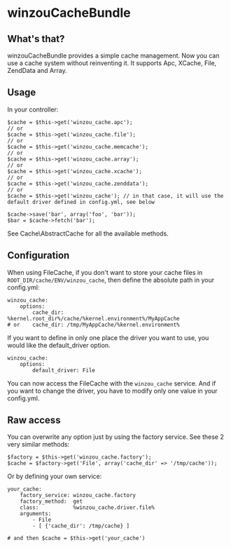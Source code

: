 winzouCacheBundle
============

What's that?
--------------
winzouCacheBundle provides a simple cache management. Now you can use a cache system without reinventing it.
It supports Apc, XCache, File, ZendData and Array.

Usage
-----
In your controller:

    $cache = $this->get('winzou_cache.apc');
    // or
    $cache = $this->get('winzou_cache.file');
    // or
    $cache = $this->get('winzou_cache.memcache');
    // or
    $cache = $this->get('winzou_cache.array');
    // or
    $cache = $this->get('winzou_cache.xcache');
    // or
    $cache = $this->get('winzou_cache.zenddata');
    // or
    $cache = $this->get('winzou_cache'); // in that case, it will use the default driver defined in config.yml, see below

    $cache->save('bar', array('foo', 'bar'));
    $bar = $cache->fetch('bar');

See Cache\AbstractCache for all the available methods.

Configuration
-------------
When using FileCache, if you don't want to store your cache files in `ROOT_DIR/cache/ENV/winzou_cache`, then define the absolute path in your config.yml:

    winzou_cache:
        options:
            cache_dir: %kernel.root_dir%/cache/%kernel.environment%/MyAppCache
    # or    cache_dir: /tmp/MyAppCache/%kernel.environment%

If you want to define in only one place the driver you want to use, you would like the default_driver option.

    winzou_cache:
        options:
            default_driver: File

You can now access the FileCache with the `winzou_cache` service. And if you want to change the driver, you have to modify only one value in your config.yml.

Raw access
----------
You can overwrite any option just by using the factory service. See these 2 very similar methods:

    $factory = $this->get('winzou_cache.factory');
    $cache = $factory->get('File', array('cache_dir' => '/tmp/cache'));

Or by defining your own service:

    your_cache:
        factory_service: winzou_cache.factory
        factory_method:  get
        class:           %winzou_cache.driver.file%
        arguments:
            - File
            - [ {'cache_dir': /tmp/cache} ]
    
    # and then $cache = $this->get('your_cache')

